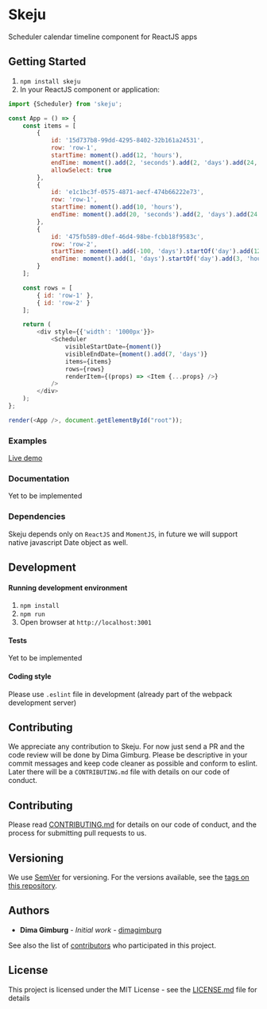 # Skeju

Scheduler calendar timeline component for ReactJS apps

## Getting Started
1. ```npm install skeju```
2. In your ReactJS component or application:
``` javascript
import {Scheduler} from 'skeju';

const App = () => {
    const items = [
        {
            id: '15d737b8-99dd-4295-8402-32b161a24531',
            row: 'row-1',
            startTime: moment().add(12, 'hours'),
            endTime: moment().add(2, 'seconds').add(2, 'days').add(24, 'hours'),
            allowSelect: true
        },
        {
            id: 'e1c1bc3f-0575-4871-aecf-474b66222e73',
            row: 'row-1',
            startTime: moment().add(10, 'hours'),
            endTime: moment().add(20, 'seconds').add(2, 'days').add(24, 'hours')
        },
        {
            id: '475fb589-d0ef-46d4-98be-fcbb18f9583c',
            row: 'row-2',
            startTime: moment().add(-100, 'days').startOf('day').add(12, 'hours'),
            endTime: moment().add(1, 'days').startOf('day').add(3, 'hours')
        }
    ];

    const rows = [
        { id: 'row-1' },
        { id: 'row-2' }
    ];

    return (
        <div style={{'width': '1000px'}}>
            <Scheduler
                visibleStartDate={moment()}
                visibleEndDate={moment().add(7, 'days')}
                items={items}
                rows={rows}
                renderItem={(props) => <Item {...props} />}
            />
        </div>
    );
};

render(<App />, document.getElementById("root"));
```
### Examples

[Live demo](https://dimagimburg.github.io/skeju/index.html)

### Documentation
Yet to be implemented

### Dependencies
Skeju depends only on `ReactJS` and `MomentJS`, in future we will support native javascript Date object as well. 

## Development
#### Running development environment
1. `npm install`
2. `npm run`
3. Open browser at `http://localhost:3001`

#### Tests

Yet to be implemented

#### Coding style

Please use `.eslint` file in development (already part of the webpack development server)

## Contributing

We appreciate any contribution to Skeju. For now just send a PR and the code review will be done by Dima Gimburg. Please be descriptive in your commit messages and keep code cleaner as possible and conform to eslint. Later there will be a `CONTRIBUTING.md` file with details on our code of conduct.

## Contributing

Please read [CONTRIBUTING.md](https://gist.github.com/PurpleBooth/b24679402957c63ec426) for details on our code of conduct, and the process for submitting pull requests to us.

## Versioning

We use [SemVer](http://semver.org/) for versioning. For the versions available, see the [tags on this repository](https://github.com/your/project/tags). 

## Authors

* **Dima Gimburg** - *Initial work* - [dimagimburg](https://github.com/dimagimburg)

See also the list of [contributors](https://github.com/dimagimburg/skeju/contributors) who participated in this project.

## License

This project is licensed under the MIT License - see the [LICENSE.md](LICENSE.md) file for details
